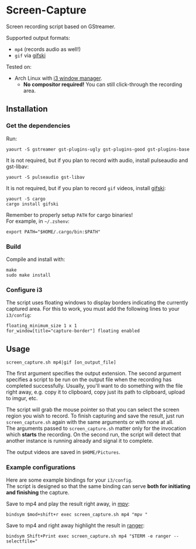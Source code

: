 # Screen-Capture

Screen recording script based on GStreamer.  

Supported output formats:
- ``mp4`` (records audio as well!)
- ``gif`` via [gifski](https://gif.ski/)

Tested on:
- Arch Linux with [i3 window manager](https://i3wm.org/). 
	- **No compositor required!** You can still click-through the recording area.

## Installation

### Get the dependencies

Run:

```
yaourt -S gstreamer gst-plugins-ugly gst-plugins-good gst-plugins-base
``` 

It is not required, but if you plan to record with audio, install pulseaudio and gst-libav:

```
yaourt -S pulseaudio gst-libav
```

It is not required, but if you plan to record ``gif`` videos, install [gifski](https://gif.ski/):

```
yaourt -S cargo
cargo install gifski
```

Remember to properly setup ``PATH`` for cargo binaries!  
For example, in ``~/.zshenv``:

```
export PATH="$HOME/.cargo/bin:$PATH"
```

### Build

Compile and install with:
```
make
sudo make install
```

### Configure i3

The script uses floating windows to display borders indicating the currently captured area.
For this to work, you must add the following lines to your ``i3/config``:

```
floating_minimum_size 1 x 1
for_window[title="capture-border"] floating enabled
```

## Usage

```
screen_capture.sh mp4|gif [on_output_file]
```

The first argument specifies the output extension.
The second argument specifies a script to be run on the output file when the recording has completed successfully.
Usually, you'll want to do something with the file right away, e.g. copy it to clipboard, copy just its path to clipboard, upload to imgur, etc.

The script will grab the mouse pointer so that you can select the screen region you wish to record.
To finish capturing and save the result, just run `screen_capture.sh` again with the same arguments or with none at all.  
The arguments passed to ``screen_capture.sh`` matter only for the invocation which **starts** the recording.
On the second run, the script will detect that another instance is running already and signal it to complete.

The output videos are saved in ``$HOME/Pictures``.

### Example configurations

Here are some example bindings for your ``i3/config``.  
The script is designed so that the same binding can serve **both for initiating and finishing** the capture.  

Save to mp4 and play the result right away, in [mpv](https://github.com/mpv-player/mpv):

```
bindsym $mod+shift+r exec screen_capture.sh mp4 "mpv "
```

Save to mp4 and right away highlight the result in [ranger](https://github.com/ranger/ranger):

```
bindsym Shift+Print exec screen_capture.sh mp4 "$TERM -e ranger --selectfile="
```
